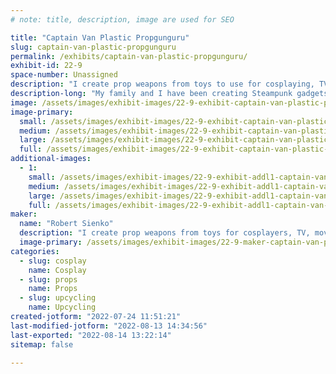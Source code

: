 ```yaml
---
# note: title, description, image are used for SEO

title: "Captain Van Plastic Propgunguru"
slug: captain-van-plastic-propgunguru
permalink: /exhibits/captain-van-plastic-propgunguru/
exhibit-id: 22-9
space-number: Unassigned
description: "I create prop weapons from toys to use for cosplaying, TV, movies, theater and larping."
description-long: "My family and I have been creating Steampunk gadgets and Science Fiction type weapons for approximately 10 years. I have had my items used by YouTube layperson, several movies and people who wanted them for display."
image: /assets/images/exhibit-images/22-9-exhibit-captain-van-plastic-propgunguru-20220508-083632-large.jpg
image-primary: 
  small: /assets/images/exhibit-images/22-9-exhibit-captain-van-plastic-propgunguru-20220508-083632-small.jpg
  medium: /assets/images/exhibit-images/22-9-exhibit-captain-van-plastic-propgunguru-20220508-083632-medium.jpg
  large: /assets/images/exhibit-images/22-9-exhibit-captain-van-plastic-propgunguru-20220508-083632-large.jpg
  full: /assets/images/exhibit-images/22-9-exhibit-captain-van-plastic-propgunguru-20220508-083632-full.jpg
additional-images: 
  - 1:
    small: /assets/images/exhibit-images/22-9-exhibit-addl1-captain-van-plastic-propgunguru-16586774286856843686927728135495-small.jpg
    medium: /assets/images/exhibit-images/22-9-exhibit-addl1-captain-van-plastic-propgunguru-16586774286856843686927728135495-medium.jpg
    large: /assets/images/exhibit-images/22-9-exhibit-addl1-captain-van-plastic-propgunguru-16586774286856843686927728135495-large.jpg
    full: /assets/images/exhibit-images/22-9-exhibit-addl1-captain-van-plastic-propgunguru-16586774286856843686927728135495-full.jpg
maker: 
  name: "Robert Sienko"
  description: "I create prop weapons from toys for cosplayers, TV, movie, and larping. I have an Etsy store, Propgunguru. Have sold over 400 pieces over the last 8 years."
  image-primary: /assets/images/exhibit-images/22-9-maker-captain-van-plastic-propgunguru-20220508-083623-medium.jpg
categories: 
  - slug: cosplay
    name: Cosplay
  - slug: props
    name: Props
  - slug: upcycling
    name: Upcycling
created-jotform: "2022-07-24 11:51:21"
last-modified-jotform: "2022-08-13 14:34:56"
last-exported: "2022-08-14 13:22:14"
sitemap: false

---
```

